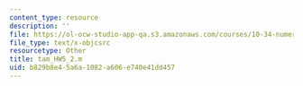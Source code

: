 ```yaml
---
content_type: resource
description: ''
file: https://ol-ocw-studio-app-qa.s3.amazonaws.com/courses/10-34-numerical-methods-applied-to-chemical-engineering-fall-2015/b829b8e45a6a1082a606e740e41dd457_tam_HW5_2.m
file_type: text/x-objcsrc
resourcetype: Other
title: tam_HW5_2.m
uid: b829b8e4-5a6a-1082-a606-e740e41dd457
---
```

